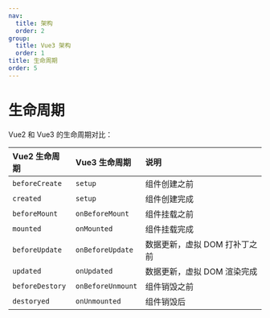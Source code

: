 ```yaml
---
nav:
  title: 架构
  order: 2
group:
  title: Vue3 架构
  order: 1
title: 生命周期
order: 5
---
```


# 生命周期

Vue2 和 Vue3 的生命周期对比：

| Vue2 生命周期   | Vue3 生命周期     | 说明                          |
| :-------------- | :---------------- | :---------------------------- |
| `beforeCreate`  | `setup`           | 组件创建之前                  |
| `created`       | `setup`           | 组件创建完成                  |
| `beforeMount`   | `onBeforeMount`   | 组件挂载之前                  |
| `mounted`       | `onMounted`       | 组件挂载完成                  |
| `beforeUpdate`  | `onBeforeUpdate`  | 数据更新，虚拟 DOM 打补丁之前 |
| `updated`       | `onUpdated`       | 数据更新，虚拟 DOM 渲染完成   |
| `beforeDestory` | `onBeforeUnmount` | 组件销毁之前                  |
| `destoryed`     | `onUnmounted`     | 组件销毁后                    |

